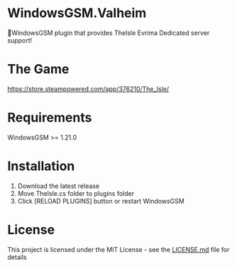 # WindowsGSM.Valheim
🧩WindowsGSM plugin that provides TheIsle Evrima Dedicated server support!

# The Game
https://store.steampowered.com/app/376210/The_Isle/

# Requirements
WindowsGSM >= 1.21.0

# Installation
  1. Download the latest release
  2. Move TheIsle.cs folder to plugins folder
  3. Click [RELOAD PLUGINS] button or restart WindowsGSM

# License
This project is licensed under the MIT License - see the <a href="https://github.com/dkdue/WindowsGSM.TheIsle/blob/main/LICENSE">LICENSE.md</a> file for details
